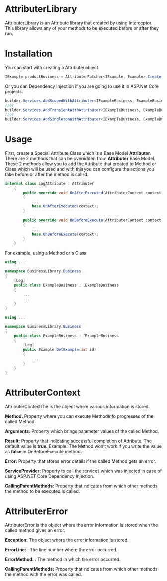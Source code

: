 # AttributerLibrary
AttributerLibrary is an Attribute library that created by using Interceptor. This library allows any of your methods to be executed before or after they run. 
# Installation
You can start with creating a Attributer object.
```csharp
IExample productBusiness = AttributerPatcher<IExample, Example>.Create();
```

Or you can Dependency Injection if you are going to use it in ASP.Net Core projects. 
```csharp
builder.Services.AddScopedWithAttributer<IExampleBusiness, ExampleBusiness>();
//or
builder.Services.AddTransientWithAttributer<IExampleBusiness, ExampleBusiness>();
//or
builder.Services.AddSingletonWithAttributer<IExampleBusiness, ExampleBusiness>();
```

# Usage

First, create a Special Attribute Class which is a Base Model **Attributer**. There are 2 methods that can be overridden from **Attributer** Base Model. These 2 methods allow you to add the Attribute that created to Method or Class which will be used and with this you can configure the actions you take before or after the method is called.
```csharp
internal class LogAttribute : Attributer
    {
        public override void OnAfterExecuted(AttributerContext context)
        {
            ...
            base.OnAfterExecuted(context);
        }
        
        public override void OnBeforeExecute(AttributerContext context)
        {
            ...
            base.OnBeforeExecute(context);
        }
    }
```

For example, using a Method or a Class
```csharp
using ...

namespace BusinessLibrary.Business
{
    [Log]
    public class ExampleBusiness : IExampleBusiness
    {
        ...
        ...
    }
}
```

```csharp
using ...

namespace BusinessLibrary.Business
{
    public class ExampleBusiness : IExampleBusiness
    {
        [Log]
        public Example GetExample(int id)
        {
            ...
        }
    }
}
```

# AttributerContext
AttributerContextThe is the object where various information is stored.

**Method:** Property where you can execute MethodInfo progresses of the called Method.

**Arguments:** Property which brings parameter values of the called Method. 

**Result:** Property that indicating successful completion of Attribute. The default value is **true**. Example: The Method won’t work if you write the value as **false** in OnBeforeExecute method.  

**Error:** Property that stores error details if the called Method gets an error.

**ServiceProvider:** Property to call the services which was injected in case of using ASP.NET Core Dependency Injection.

**CallingParentMethods:** Property that indicates from which other methods the method to be executed is called.

# AttributerError
AttributerError is the object where the error information is stored when the called method gives an error. 

**Exception:** The object where the error information is stored.

**ErrorLine:** : The line number where the error occurred.

**ErrorMethod:** : The method in which the error occurred.

**CallingParentMethods:** Property that indicates from which other methods the method with the error was called. 

